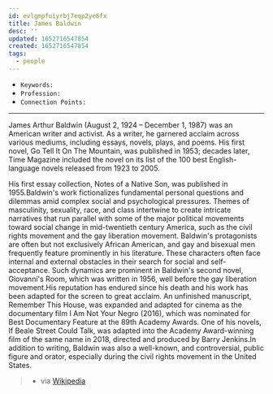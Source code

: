 ```yaml
---
id: evlgmpfuiyrbj7eqp2ye6fx
title: James Baldwin
desc: ''
updated: 1652716547854
created: 1652716547854
tags:
  - people
---
```


- `Keywords:`
- `Profession:`
- `Connection Points:`

---

James Arthur Baldwin (August 2, 1924 – December 1, 1987) was an American writer and activist. As a writer, he garnered acclaim across various mediums, including essays, novels, plays, and poems. His first novel, Go Tell It On The Mountain, was published in 1953; decades later, Time Magazine included the novel on its list of the 100 best English-language novels released from 1923 to 2005. 

His first essay collection, Notes of a Native Son, was published in 1955.Baldwin's work fictionalizes fundamental personal questions and dilemmas amid complex social and psychological pressures. Themes of masculinity, sexuality, race, and class intertwine to create intricate narratives that run parallel with some of the major political movements toward social change in mid-twentieth century America, such as the civil rights movement and the gay liberation movement. Baldwin's protagonists are often but not exclusively African American, and gay and bisexual men frequently feature prominently in his literature. These characters often face internal and external obstacles in their search for social and self-acceptance. Such dynamics are prominent in Baldwin's second novel, Giovanni's Room, which was written in 1956, well before the gay liberation movement.His reputation has endured since his death and his work has been adapted for the screen to great acclaim. An unfinished manuscript, Remember This House, was expanded and adapted for cinema as the documentary film I Am Not Your Negro (2016), which was nominated for Best Documentary Feature at the 89th Academy Awards. One of his novels, If Beale Street Could Talk, was adapted into the Academy Award-winning film of the same name in 2018, directed and produced by Barry Jenkins.In addition to writing, Baldwin was also a well-known, and controversial, public figure and orator, especially during the civil rights movement in the United States. 
> - via [Wikipedia](https://en.wikipedia.org/wiki/James%20Baldwin)
